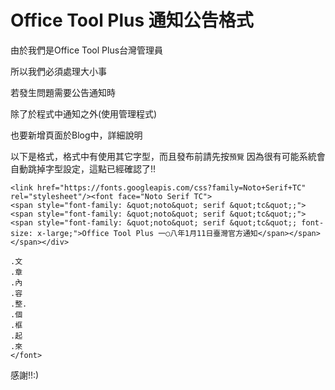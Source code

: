 # Office Tool Plus 通知公告格式

由於我們是Office Tool Plus台灣管理員

所以我們必須處理大小事

若發生問題需要公告通知時

除了於程式中通知之外(使用管理程式)

也要新增頁面於Blog中，詳細說明

以下是格式，格式中有使用其它字型，而且發布前請先按`預覽` 因為很有可能系統會自動跳掉字型設定，這點已經確認了!!

```
<link href="https://fonts.googleapis.com/css?family=Noto+Serif+TC" rel="stylesheet"/><font face="Noto Serif TC">
<span style="font-family: &quot;noto&quot; serif &quot;tc&quot;;"><span style="font-family: &quot;noto&quot; serif &quot;tc&quot;;"><span style="font-family: &quot;noto&quot; serif &quot;tc&quot;; font-size: x-large;">Office Tool Plus 一○八年1月11日臺灣官方通知</span></span></span></div>

.文
.章
.內
.容
.整.
.個
.框
.起
.來
</font>
```

感謝!!:)